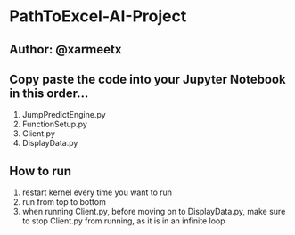 # PathToExcel-AI-Project
## Author: @xarmeetx

## __**Copy paste the code into your Jupyter Notebook in this order...**__
1. JumpPredictEngine.py
2. FunctionSetup.py
3. Client.py
4. DisplayData.py

## __**How to run**__
1. restart kernel every time you want to run
2. run from top to bottom
3. when running Client.py, before moving on to DisplayData.py, make sure to stop Client.py from running, as it is in an infinite loop
